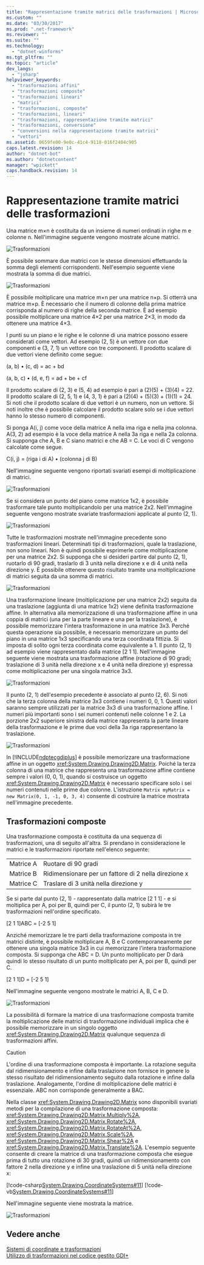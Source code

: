 ```yaml
---
title: "Rappresentazione tramite matrici delle trasformazioni | Microsoft Docs"
ms.custom: ""
ms.date: "03/30/2017"
ms.prod: ".net-framework"
ms.reviewer: ""
ms.suite: ""
ms.technology: 
  - "dotnet-winforms"
ms.tgt_pltfrm: ""
ms.topic: "article"
dev_langs: 
  - "jsharp"
helpviewer_keywords: 
  - "trasformazioni affini"
  - "trasformazioni composte"
  - "trasformazioni lineari"
  - "matrici"
  - "trasformazioni, composte"
  - "trasformazioni, lineari"
  - "trasformazioni, rappresentazione tramite matrici"
  - "trasformazioni, conversione"
  - "conversioni nella rappresentazione tramite matrici"
  - "vettori"
ms.assetid: 0659fe00-9e0c-41c4-9118-016f2404c905
caps.latest.revision: 14
author: "dotnet-bot"
ms.author: "dotnetcontent"
manager: "wpickett"
caps.handback.revision: 14
---
```

# Rappresentazione tramite matrici delle trasformazioni
Una matrice m×n è costituita da un insieme di numeri ordinati in righe m e colonne n.  Nell'immagine seguente vengono mostrate alcune matrici.  
  
 ![Trasformazioni](../../../../docs/framework/winforms/advanced/media/aboutgdip05-art04.png "AboutGdip05\_art04")  
  
 È possibile sommare due matrici con le stesse dimensioni effettuando la somma degli elementi corrispondenti.  Nell'esempio seguente viene mostrata la somma di due matrici.  
  
 ![Trasformazioni](../../../../docs/framework/winforms/advanced/media/aboutgdip05-art05.png "AboutGdip05\_art05")  
  
 È possibile moltiplicare una matrice m×n per una matrice n×p. Si otterrà una matrice m×p.  È necessario che il numero di colonne della prima matrice corrisponda al numero di righe della seconda matrice.  È ad esempio possibile moltiplicare una matrice 4×2 per una matrice 2×3, in modo da ottenere una matrice 4×3.  
  
 I punti su un piano e le righe e le colonne di una matrice possono essere considerati come vettori.  Ad esempio \(2, 5\) è un vettore con due componenti e \(3, 7, 1\) un vettore con tre componenti.  Il prodotto scalare di due vettori viene definito come segue:  
  
 \(a, b\) • \(c, d\) \= ac \+ bd  
  
 \(a, b, c\) • \(d, e, f\) \= ad \+ be \+ cf  
  
 Il prodotto scalare di \(2, 3\) e \(5, 4\) ad esempio è pari a \(2\)\(5\) \+ \(3\)\(4\) \= 22.  Il prodotto scalare di \(2, 5, 1\) e \(4, 3, 1\) è pari a \(2\)\(4\) \+ \(5\)\(3\) \+ \(1\)\(1\) \= 24.  Si noti che il prodotto scalare di due vettori è un numero, non un vettore.  Si noti inoltre che è possibile calcolare il prodotto scalare solo se i due vettori hanno lo stesso numero di componenti.  
  
 Si ponga A\(i, j\) come voce della matrice A nella ima riga e nella jma colonna.  A\(3, 2\) ad esempio è la voce della matrice A nella 3a riga e nella 2a colonna.  Si supponga che A, B e C siano matrici e che AB \= C.  Le voci di C vengono calcolate come segue.  
  
 C\(i, j\) \= \(riga i di A\) • \(colonna j di B\)  
  
 Nell'immagine seguente vengono riportati svariati esempi di moltiplicazione di matrici.  
  
 ![Trasformazioni](../../../../docs/framework/winforms/advanced/media/aboutgdip05-art06.png "AboutGdip05\_art06")  
  
 Se si considera un punto del piano come matrice 1x2, è possibile trasformare tale punto moltiplicandolo per una matrice 2x2.  Nell'immagine seguente vengono mostrate svariate trasformazioni applicate al punto \(2, 1\).  
  
 ![Trasformazioni](../../../../docs/framework/winforms/advanced/media/aboutgdip05-art07.gif "AboutGdip05\_art07")  
  
 Tutte le trasformazioni mostrate nell'immagine precedente sono trasformazioni lineari.  Determinati tipi di trasformazioni, quale la traslazione, non sono lineari. Non è quindi possibile esprimerle come moltiplicazione per una matrice 2x2.  Si supponga che si desideri partire dal punto \(2, 1\), ruotarlo di 90 gradi, traslarlo di 3 unità nella direzione x e di 4 unità nella direzione y.  È possibile ottenere questo risultato tramite una moltiplicazione di matrici seguita da una somma di matrici.  
  
 ![Trasformazioni](../../../../docs/framework/winforms/advanced/media/aboutgdip05-art08.gif "AboutGdip05\_art08")  
  
 Una trasformazione lineare \(moltiplicazione per una matrice 2x2\) seguita da una traslazione \(aggiunta di una matrice 1x2\) viene definita trasformazione affine.  In alternativa alla memorizzazione di una trasformazione affine in una coppia di matrici \(una per la parte lineare e una per la traslazione\), è possibile memorizzare l'intera trasformazione in una matrice 3x3.  Perché questa operazione sia possibile, è necessario memorizzare un punto del piano in una matrice 1x3 specificando una terza coordinata fittizia.  Si imposta di solito ogni terza coordinata come equivalente a 1.  Il punto \(2, 1\) ad esempio viene rappresentato dalla matrice \[2 1 1\].  Nell'immagine seguente viene mostrata una trasformazione affine \(rotazione di 90 gradi; traslazione di 3 unità nella direzione x e 4 unità nella direzione y\) espressa come moltiplicazione per una singola matrice 3x3.  
  
 ![Trasformazioni](../../../../docs/framework/winforms/advanced/media/aboutgdip05-art09.png "AboutGdip05\_art09")  
  
 Il punto \(2, 1\) dell'esempio precedente è associato al punto \(2, 6\).  Si noti che la terza colonna della matrice 3x3 contiene i numeri 0, 0, 1.  Questi valori saranno sempre utilizzati per la matrice 3x3 di una trasformazione affine.  I numeri più importanti sono i sei numeri contenuti nelle colonne 1 e 2.  La porzione 2x2 superiore sinistra della matrice rappresenta la parte lineare della trasformazione e le prime due voci della 3a riga rappresentano la traslazione.  
  
 ![Trasformazioni](../../../../docs/framework/winforms/advanced/media/aboutgdip05-art10.gif "AboutGdip05\_art10")  
  
 In [!INCLUDE[ndptecgdiplus](../../../../includes/ndptecgdiplus-md.md)] è possibile memorizzare una trasformazione affine in un oggetto <xref:System.Drawing.Drawing2D.Matrix>.  Poiché la terza colonna di una matrice che rappresenta una trasformazione affine contiene sempre i valori \(0, 0, 1\), quando si costruisce un oggetto <xref:System.Drawing.Drawing2D.Matrix> è necessario specificare solo i sei numeri contenuti nelle prime due colonne.  L'istruzione `Matrix myMatrix = new Matrix(0, 1, -1, 0, 3, 4)` consente di costruire la matrice mostrata nell'immagine precedente.  
  
## Trasformazioni composte  
 Una trasformazione composta è costituita da una sequenza di trasformazioni, una di seguito all'altra.  Si prendano in considerazione le matrici e le trasformazioni riportate nell'elenco seguente:  
  
|||  
|-|-|  
|Matrice A|Ruotare di 90 gradi|  
|Matrice B|Ridimensionare per un fattore di 2 nella direzione x|  
|Matrice C|Traslare di 3 unità nella direzione y|  
  
 Se si parte dal punto \(2, 1\) \- rappresentato dalla matrice \[2 1 1\] \- e si moltiplica per A, poi per B, quindi per C, il punto \(2, 1\) subirà le tre trasformazioni nell'ordine specificato.  
  
 \[2 1 1\]ABC \= \[\-2 5 1\]  
  
 Anziché memorizzare le tre parti della trasformazione composta in tre matrici distinte, è possibile moltiplicare A, B e C contemporaneamente per ottenere una singola matrice 3x3 in cui memorizzare l'intera trasformazione composta.  Si supponga che ABC \= D.  Un punto moltiplicato per D darà quindi lo stesso risultato di un punto moltiplicato per A, poi per B, quindi per C.  
  
 \[2 1 1\]D \= \[\-2 5 1\]  
  
 Nell'immagine seguente vengono mostrate le matrici A, B, C e D.  
  
 ![Trasformazioni](../../../../docs/framework/winforms/advanced/media/aboutgdip05-art12.png "AboutGdip05\_art12")  
  
 La possibilità di formare la matrice di una trasformazione composta tramite la moltiplicazione delle matrici di trasformazione individuali implica che è possibile memorizzare in un singolo oggetto <xref:System.Drawing.Drawing2D.Matrix> qualunque sequenza di trasformazioni affini.  
  
> [!CAUTION]
>  L'ordine di una trasformazione composta è importante.  La rotazione seguita dal ridimensionamento e infine dalla traslazione non fornisce in genere lo stesso risultato del ridimensionamento seguito dalla rotazione e infine dalla traslazione.  Analogamente, l'ordine di moltiplicazione delle matrici è essenziale.  ABC non corrisponde generalmente a BAC.  
  
 Nella classe <xref:System.Drawing.Drawing2D.Matrix> sono disponibili svariati metodi per la compilazione di una trasformazione composta: <xref:System.Drawing.Drawing2D.Matrix.Multiply%2A>, <xref:System.Drawing.Drawing2D.Matrix.Rotate%2A>, <xref:System.Drawing.Drawing2D.Matrix.RotateAt%2A>, <xref:System.Drawing.Drawing2D.Matrix.Scale%2A>, <xref:System.Drawing.Drawing2D.Matrix.Shear%2A> e <xref:System.Drawing.Drawing2D.Matrix.Translate%2A>.  L'esempio seguente consente di creare la matrice di una trasformazione composta che esegue prima di tutto una rotazione di 30 gradi, quindi un ridimensionamento con fattore 2 nella direzione y e infine una traslazione di 5 unità nella direzione x:  
  
 [!code-csharp[System.Drawing.CoordinateSystems#11](../../../../samples/snippets/csharp/VS_Snippets_Winforms/System.Drawing.CoordinateSystems/CS/Class1.cs#11)]
 [!code-vb[System.Drawing.CoordinateSystems#11](../../../../samples/snippets/visualbasic/VS_Snippets_Winforms/System.Drawing.CoordinateSystems/VB/Class1.vb#11)]  
  
 Nell'immagine seguente viene mostrata la matrice.  
  
 ![Trasformazioni](../../../../docs/framework/winforms/advanced/media/aboutgdip05-art13.png "AboutGdip05\_art13")  
  
## Vedere anche  
 [Sistemi di coordinate e trasformazioni](../../../../docs/framework/winforms/advanced/coordinate-systems-and-transformations.md)   
 [Utilizzo di trasformazioni nel codice gestito GDI\+](../../../../docs/framework/winforms/advanced/using-transformations-in-managed-gdi.md)